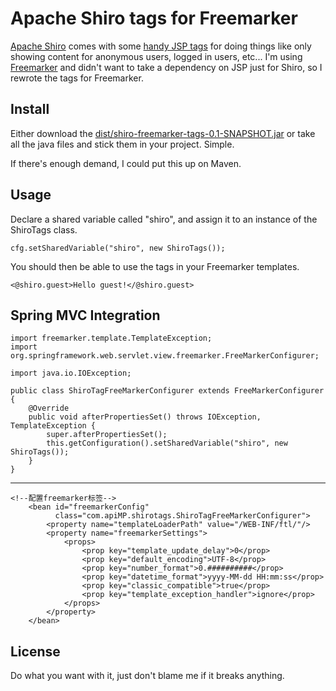 # Apache Shiro tags for Freemarker

[Apache Shiro](http://shiro.apache.org/) comes with some [handy JSP tags](http://shiro.apache.org/jsp-tag-library.html) for doing things like only showing content for anonymous users, logged in users, etc... I'm using [Freemarker](http://freemarker.sourceforge.net/) and didn't want to take a dependency on JSP just for Shiro, so I rewrote the tags for Freemarker.

## Install

Either download the [dist/shiro-freemarker-tags-0.1-SNAPSHOT.jar](/jagregory/shiro-freemarker-tags/raw/master/dist/shiro-freemarker-tags-0.1-SNAPSHOT.jar) or take all the java files and stick them in your project. Simple.

If there's enough demand, I could put this up on Maven.

## Usage

Declare a shared variable called "shiro", and assign it to an instance of the ShiroTags class.

    cfg.setSharedVariable("shiro", new ShiroTags());

You should then be able to use the tags in your Freemarker templates.

    <@shiro.guest>Hello guest!</@shiro.guest>


## Spring MVC Integration

    import freemarker.template.TemplateException;
    import org.springframework.web.servlet.view.freemarker.FreeMarkerConfigurer;

    import java.io.IOException;

    public class ShiroTagFreeMarkerConfigurer extends FreeMarkerConfigurer {
        @Override
        public void afterPropertiesSet() throws IOException, TemplateException {
            super.afterPropertiesSet();
            this.getConfiguration().setSharedVariable("shiro", new ShiroTags());
        }
    }
    
---
    <!--配置freemarker标签-->
        <bean id="freemarkerConfig"
              class="com.apiMP.shirotags.ShiroTagFreeMarkerConfigurer">
            <property name="templateLoaderPath" value="/WEB-INF/ftl/"/>
            <property name="freemarkerSettings">
                <props>
                    <prop key="template_update_delay">0</prop>
                    <prop key="default_encoding">UTF-8</prop>
                    <prop key="number_format">0.##########</prop>
                    <prop key="datetime_format">yyyy-MM-dd HH:mm:ss</prop>
                    <prop key="classic_compatible">true</prop>
                    <prop key="template_exception_handler">ignore</prop>
                </props>
            </property>
        </bean>
    
    

## License

Do what you want with it, just don't blame me if it breaks anything.
